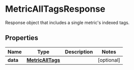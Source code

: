 

# MetricAllTagsResponse

Response object that includes a single metric's indexed tags.

## Properties

Name | Type | Description | Notes
------------ | ------------- | ------------- | -------------
**data** | [**MetricAllTags**](MetricAllTags.md) |  |  [optional]



